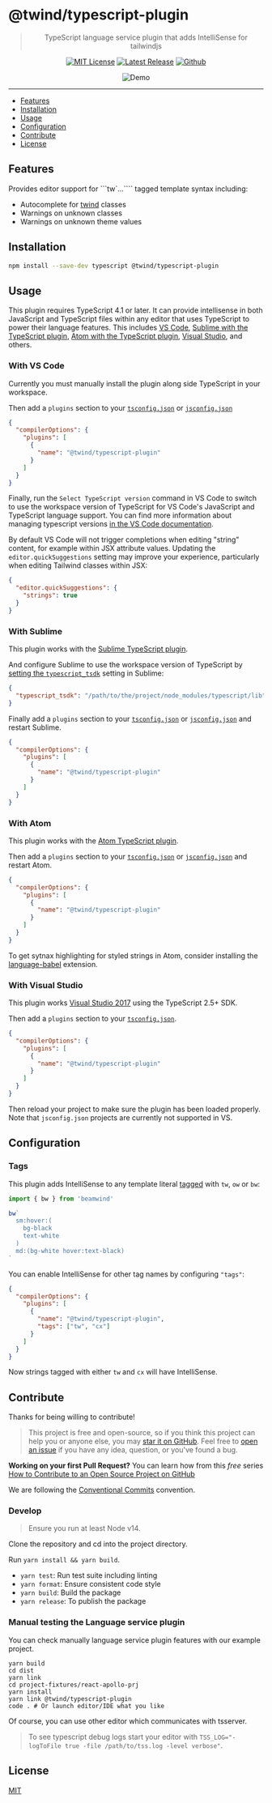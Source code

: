 # @twind/typescript-plugin

<div align="center">

> TypeScript language service plugin that adds IntelliSense for tailwindjs

[![MIT License](https://flat.badgen.net/github/license/tw-in-js/typescript-plugin)](https://github.com/tw-in-js/typescript-plugin/blob/main/LICENSE)
[![Latest Release](https://flat.badgen.net/npm/v/@twind/typescript-plugin?icon=npm&label)](https://www.npmjs.com/package/@twind/typescript-plugin)
[![Github](https://flat.badgen.net/badge/icon/tw-in-js%2Ftypescript-plugin?icon=github&label)](https://github.com/tw-in-js/typescript-plugin)

![Demo](https://raw.githubusercontent.com/tw-in-js/typescript-plugin/main/assets/demo.gif)

</div>

---

<!-- prettier-ignore-start -->
<!-- START doctoc generated TOC please keep comment here to allow auto update -->
<!-- DON'T EDIT THIS SECTION, INSTEAD RE-RUN doctoc TO UPDATE -->


- [Features](#features)
- [Installation](#installation)
- [Usage](#usage)
- [Configuration](#configuration)
- [Contribute](#contribute)
- [License](#license)

<!-- END doctoc generated TOC please keep comment here to allow auto update -->
<!-- prettier-ignore-end -->

## Features

Provides editor support for ```tw`...```` tagged template syntax including:

- Autocomplete for [twind](https://github.com/tw-in-js/twind) classes
- Warnings on unknown classes
- Warnings on unknown theme values

## Installation

```sh
npm install --save-dev typescript @twind/typescript-plugin
```

## Usage

This plugin requires TypeScript 4.1 or later. It can provide intellisense in both JavaScript and TypeScript files within any editor that uses TypeScript to power their language features. This includes [VS Code](https://code.visualstudio.com), [Sublime with the TypeScript plugin](https://github.com/Microsoft/TypeScript-Sublime-Plugin), [Atom with the TypeScript plugin](https://atom.io/packages/atom-typescript), [Visual Studio](https://www.visualstudio.com), and others.

### With VS Code

Currently you must manually install the plugin along side TypeScript in your workspace.

Then add a `plugins` section to your [`tsconfig.json`](http://www.typescriptlang.org/docs/handbook/tsconfig-json.html) or [`jsconfig.json`](https://code.visualstudio.com/Docs/languages/javascript#_javascript-project-jsconfigjson)

```json
{
  "compilerOptions": {
    "plugins": [
      {
        "name": "@twind/typescript-plugin"
      }
    ]
  }
}
```

Finally, run the `Select TypeScript version` command in VS Code to switch to use the workspace version of TypeScript for VS Code's JavaScript and TypeScript language support. You can find more information about managing typescript versions [in the VS Code documentation](https://code.visualstudio.com/docs/typescript/typescript-compiling#_using-the-workspace-version-of-typescript).

By default VS Code will not trigger completions when editing "string" content, for example within JSX attribute values. Updating the `editor.quickSuggestions` setting may improve your experience, particularly when editing Tailwind classes within JSX:

```json
{
  "editor.quickSuggestions": {
    "strings": true
  }
}
```

### With Sublime

This plugin works with the [Sublime TypeScript plugin](https://github.com/Microsoft/TypeScript-Sublime-Plugin).

And configure Sublime to use the workspace version of TypeScript by [setting the `typescript_tsdk`](https://github.com/Microsoft/TypeScript-Sublime-Plugin#note-using-different-versions-of-typescript) setting in Sublime:

```json
{
  "typescript_tsdk": "/path/to/the/project/node_modules/typescript/lib"
}
```

Finally add a `plugins` section to your [`tsconfig.json`](http://www.typescriptlang.org/docs/handbook/tsconfig-json.html) or [`jsconfig.json`](https://code.visualstudio.com/Docs/languages/javascript#_javascript-project-jsconfigjson) and restart Sublime.

```json
{
  "compilerOptions": {
    "plugins": [
      {
        "name": "@twind/typescript-plugin"
      }
    ]
  }
}
```

### With Atom

This plugin works with the [Atom TypeScript plugin](https://atom.io/packages/atom-typescript).

Then add a `plugins` section to your [`tsconfig.json`](http://www.typescriptlang.org/docs/handbook/tsconfig-json.html) or [`jsconfig.json`](https://code.visualstudio.com/Docs/languages/javascript#_javascript-project-jsconfigjson) and restart Atom.

```json
{
  "compilerOptions": {
    "plugins": [
      {
        "name": "@twind/typescript-plugin"
      }
    ]
  }
}
```

To get sytnax highlighting for styled strings in Atom, consider installing the [language-babel](https://atom.io/packages/language-babel) extension.

### With Visual Studio

This plugin works [Visual Studio 2017](https://www.visualstudio.com) using the TypeScript 2.5+ SDK.

Then add a `plugins` section to your [`tsconfig.json`](http://www.typescriptlang.org/docs/handbook/tsconfig-json.html).

```json
{
  "compilerOptions": {
    "plugins": [
      {
        "name": "@twind/typescript-plugin"
      }
    ]
  }
}
```

Then reload your project to make sure the plugin has been loaded properly. Note that `jsconfig.json` projects are currently not supported in VS.

## Configuration

### Tags

This plugin adds IntelliSense to any template literal [tagged](https://developer.mozilla.org/en-US/docs/Web/JavaScript/Reference/Template_literals) with `tw`, `ow` or `bw`:

```js
import { bw } from 'beamwind'

bw`
  sm:hover:(
    bg-black
    text-white
  )
  md:(bg-white hover:text-black)
`
```

You can enable IntelliSense for other tag names by configuring `"tags"`:

```json
{
  "compilerOptions": {
    "plugins": [
      {
        "name": "@twind/typescript-plugin",
        "tags": ["tw", "cx"]
      }
    ]
  }
}
```

Now strings tagged with either `tw` and `cx` will have IntelliSense.

## Contribute

Thanks for being willing to contribute!

> This project is free and open-source, so if you think this project can help you or anyone else, you may [star it on GitHub](https://github.com/tw-in-js/typescript-plugin). Feel free to [open an issue](https://github.com/tw-in-js/typescript-plugin/issues) if you have any idea, question, or you've found a bug.

**Working on your first Pull Request?** You can learn how from this _free_ series [How to Contribute to an Open Source Project on GitHub](https://egghead.io/series/how-to-contribute-to-an-open-source-project-on-github)

We are following the [Conventional Commits](https://www.conventionalcommits.org) convention.

### Develop

> Ensure you run at least Node v14.

Clone the repository and cd into the project directory.

Run `yarn install && yarn build`.

- `yarn test`: Run test suite including linting
- `yarn format`: Ensure consistent code style
- `yarn build`: Build the package
- `yarn release`: To publish the package

### Manual testing the Language service plugin

You can check manually language service plugin features with our example project.

```
yarn build
cd dist
yarn link
cd project-fixtures/react-apollo-prj
yarn install
yarn link @twind/typescript-plugin
code . # Or launch editor/IDE what you like
```

Of course, you can use other editor which communicates with tsserver.

> To see typescript debug logs start your editor with `TSS_LOG="-logToFile true -file /path/to/tss.log -level verbose"`.

## License

[MIT](https://github.com/tw-in-js/typescript-plugin/blob/main/LICENSE)
